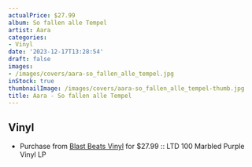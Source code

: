 ```yaml
---
actualPrice: $27.99
album: So fallen alle Tempel
artist: Aara
categories:
- Vinyl
date: '2023-12-17T13:28:54'
draft: false
images:
- /images/covers/aara-so_fallen_alle_tempel.jpg
inStock: true
thumbnailImage: /images/covers/aara-so_fallen_alle_tempel-thumb.jpg
title: Aara - So fallen alle Tempel
---
```


## Vinyl
* Purchase from [Blast Beats Vinyl](https://blastbeatsvinyl.com/products/aara-so-fallen-alle-tempel-ltd-100-marbled-purple-vinyl-lp-1) for $27.99 :: LTD 100 Marbled Purple Vinyl LP
